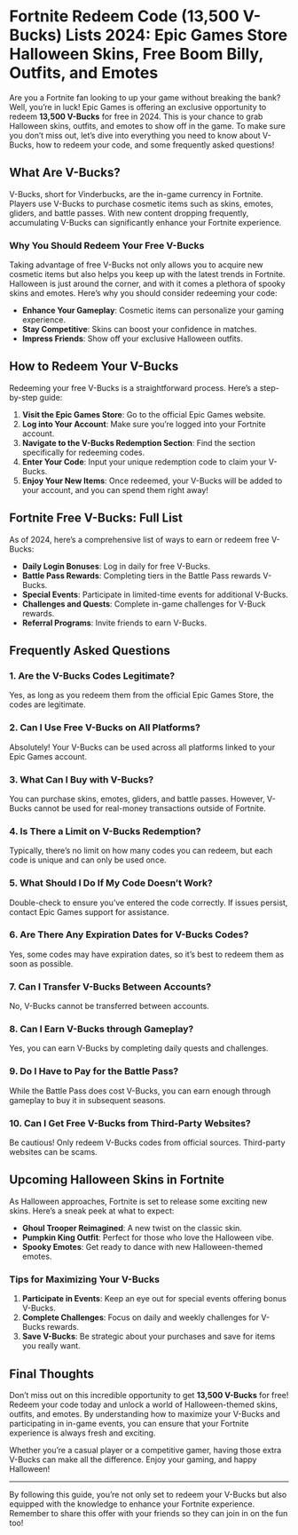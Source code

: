 # Fortnite Redeem Code (13,500 V-Bucks) Lists 2024: Epic Games Store Halloween Skins, Free Boom Billy, Outfits, and Emotes

Are you a Fortnite fan looking to up your game without breaking the bank? Well, you’re in luck! Epic Games is offering an exclusive opportunity to redeem **13,500 V-Bucks** for free in 2024. This is your chance to grab Halloween skins, outfits, and emotes to show off in the game. To make sure you don’t miss out, let’s dive into everything you need to know about V-Bucks, how to redeem your code, and some frequently asked questions!

## What Are V-Bucks?

V-Bucks, short for Vinderbucks, are the in-game currency in Fortnite. Players use V-Bucks to purchase cosmetic items such as skins, emotes, gliders, and battle passes. With new content dropping frequently, accumulating V-Bucks can significantly enhance your Fortnite experience.

### Why You Should Redeem Your Free V-Bucks

Taking advantage of free V-Bucks not only allows you to acquire new cosmetic items but also helps you keep up with the latest trends in Fortnite. Halloween is just around the corner, and with it comes a plethora of spooky skins and emotes. Here’s why you should consider redeeming your code:

- **Enhance Your Gameplay**: Cosmetic items can personalize your gaming experience.
- **Stay Competitive**: Skins can boost your confidence in matches.
- **Impress Friends**: Show off your exclusive Halloween outfits.

## How to Redeem Your V-Bucks

Redeeming your free V-Bucks is a straightforward process. Here’s a step-by-step guide:

1. **Visit the Epic Games Store**: Go to the official Epic Games website.
2. **Log into Your Account**: Make sure you’re logged into your Fortnite account.
3. **Navigate to the V-Bucks Redemption Section**: Find the section specifically for redeeming codes.
4. **Enter Your Code**: Input your unique redemption code to claim your V-Bucks.
5. **Enjoy Your New Items**: Once redeemed, your V-Bucks will be added to your account, and you can spend them right away!

## Fortnite Free V-Bucks: Full List

As of 2024, here’s a comprehensive list of ways to earn or redeem free V-Bucks:

- **Daily Login Bonuses**: Log in daily for free V-Bucks.
- **Battle Pass Rewards**: Completing tiers in the Battle Pass rewards V-Bucks.
- **Special Events**: Participate in limited-time events for additional V-Bucks.
- **Challenges and Quests**: Complete in-game challenges for V-Buck rewards.
- **Referral Programs**: Invite friends to earn V-Bucks.

## Frequently Asked Questions

### 1. **Are the V-Bucks Codes Legitimate?**
Yes, as long as you redeem them from the official Epic Games Store, the codes are legitimate.

### 2. **Can I Use Free V-Bucks on All Platforms?**
Absolutely! Your V-Bucks can be used across all platforms linked to your Epic Games account.

### 3. **What Can I Buy with V-Bucks?**
You can purchase skins, emotes, gliders, and battle passes. However, V-Bucks cannot be used for real-money transactions outside of Fortnite.

### 4. **Is There a Limit on V-Bucks Redemption?**
Typically, there’s no limit on how many codes you can redeem, but each code is unique and can only be used once.

### 5. **What Should I Do If My Code Doesn’t Work?**
Double-check to ensure you’ve entered the code correctly. If issues persist, contact Epic Games support for assistance.

### 6. **Are There Any Expiration Dates for V-Bucks Codes?**
Yes, some codes may have expiration dates, so it’s best to redeem them as soon as possible.

### 7. **Can I Transfer V-Bucks Between Accounts?**
No, V-Bucks cannot be transferred between accounts.

### 8. **Can I Earn V-Bucks through Gameplay?**
Yes, you can earn V-Bucks by completing daily quests and challenges.

### 9. **Do I Have to Pay for the Battle Pass?**
While the Battle Pass does cost V-Bucks, you can earn enough through gameplay to buy it in subsequent seasons.

### 10. **Can I Get Free V-Bucks from Third-Party Websites?**
Be cautious! Only redeem V-Bucks codes from official sources. Third-party websites can be scams.

## Upcoming Halloween Skins in Fortnite

As Halloween approaches, Fortnite is set to release some exciting new skins. Here’s a sneak peek at what to expect:

- **Ghoul Trooper Reimagined**: A new twist on the classic skin.
- **Pumpkin King Outfit**: Perfect for those who love the Halloween vibe.
- **Spooky Emotes**: Get ready to dance with new Halloween-themed emotes.

### Tips for Maximizing Your V-Bucks

1. **Participate in Events**: Keep an eye out for special events offering bonus V-Bucks.
2. **Complete Challenges**: Focus on daily and weekly challenges for V-Bucks rewards.
3. **Save V-Bucks**: Be strategic about your purchases and save for items you really want.

## Final Thoughts

Don’t miss out on this incredible opportunity to get **13,500 V-Bucks** for free! Redeem your code today and unlock a world of Halloween-themed skins, outfits, and emotes. By understanding how to maximize your V-Bucks and participating in in-game events, you can ensure that your Fortnite experience is always fresh and exciting.

Whether you’re a casual player or a competitive gamer, having those extra V-Bucks can make all the difference. Enjoy your gaming, and happy Halloween!

---

By following this guide, you’re not only set to redeem your V-Bucks but also equipped with the knowledge to enhance your Fortnite experience. Remember to share this offer with your friends so they can join in on the fun too!
